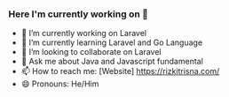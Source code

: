 ### Here I'm currently working on 👋

- 🔭 I’m currently working on Laravel
- 🌱 I’m currently learning Laravel and Go Language
- 👯 I’m looking to collaborate on Laravel 
- 💬 Ask me about Java and Javascript fundamental
- 📫 How to reach me: [Website] https://rizkitrisna.com/
- 😄 Pronouns: He/Him
